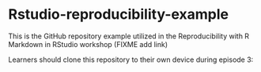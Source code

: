 # Rstudio-reproducibility-example

This is the GitHub repository example utilized in the Reproducibility with R Markdown in RStudio workshop (FIXME add link)

Learners should clone this repository to their own device during episode 3:
